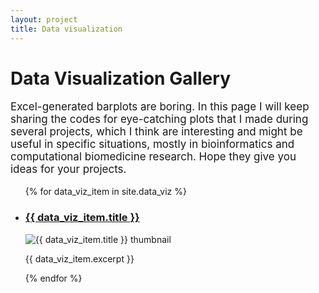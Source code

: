 ```yaml
---
layout: project
title: Data visualization
---
```


<h1>Data Visualization Gallery</h1>

<p style="font-size: 17px;">
  Excel-generated barplots are boring. In this page I will keep sharing the codes for eye-catching plots that I made during several projects, which I think are interesting and might be useful in specific situations, mostly in bioinformatics and computational biomedicine research.  
  Hope they give you ideas for your projects.
</p>

<ul>
  {% for data_viz_item in site.data_viz %}
    <li class="project-item">
      <h3><a href="{{ data_viz_item.url }}">{{ data_viz_item.title }}</a></h3>
      <img class="thumbnail" src="{{ data_viz_item.thumbnail }}" alt="{{ data_viz_item.title }} thumbnail">
      <p>{{ data_viz_item.excerpt }}</p>
    </li>
  {% endfor %}
</ul>